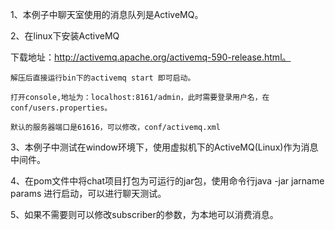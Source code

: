 1、本例子中聊天室使用的消息队列是ActiveMQ。

2、在linux下安装ActiveMQ
	
   下载地址：http://activemq.apache.org/activemq-590-release.html。

	解压后直接运行bin下的activemq start 即可启动。

	打开console,地址为：localhost:8161/admin，此时需要登录用户名，在conf/users.properties。

	默认的服务器端口是61616，可以修改，conf/activemq.xml 

3、本例子中测试在window环境下，使用虚拟机下的ActiveMQ(Linux)作为消息中间件。

4、在pom文件中将chat项目打包为可运行的jar包，使用命令行java -jar jarname params 进行启动，可以进行聊天测试。

5、如果不需要则可以修改subscriber的参数，为本地可以消费消息。